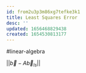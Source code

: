 ```yaml
---
id: from2u3p3m86xg7tefke3k1
title: Least Squares Error
desc: ''
updated: 1656468829438
created: 1654530813177
---
```

#linear-algebra 

$||\vec{b}-A\vec{b}_{ls}||$
